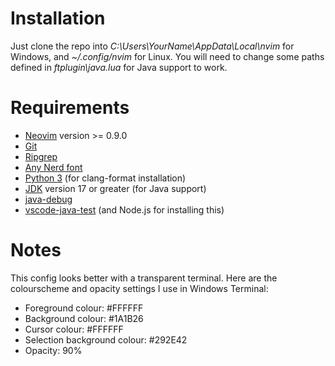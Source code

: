 # **Installation**
Just clone the repo into *C:\Users\YourName\AppData\Local\nvim* for Windows, and *~/.config/nvim* for Linux.
You will need to change some paths defined in *ftplugin\java.lua* for Java support to work.

# **Requirements**
- [Neovim](https://neovim.io/) version >= 0.9.0
- [Git](https://git-scm.com/)
- [Ripgrep](https://github.com/BurntSushi/ripgrep)
- [Any Nerd font](https://www.nerdfonts.com/)
- [Python 3](https://www.python.org/downloads/) (for clang-format installation)
- [JDK](https://www.oracle.com/ca-en/java/technologies/downloads/#java22) version 17 or greater (for Java support)
- [java-debug](https://github.com/microsoft/java-debug)
- [vscode-java-test](https://github.com/microsoft/vscode-java-test) (and Node.js for installing this)

# **Notes**
This config looks better with a transparent terminal.
Here are the colourscheme and opacity settings I use in Windows Terminal:
- Foreground colour: #FFFFFF 
- Background colour: #1A1B26
- Cursor colour: #FFFFFF
- Selection background colour: #292E42
- Opacity: 90%
